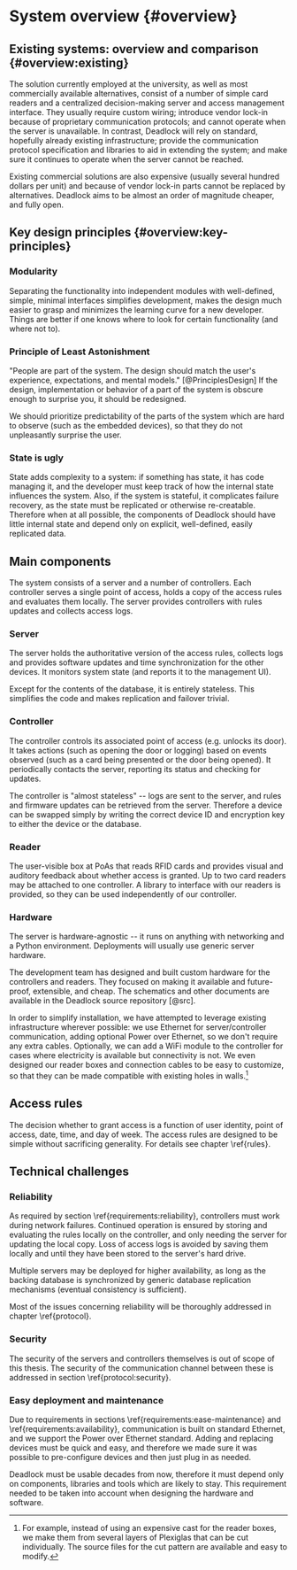 System overview {#overview}
===============

Existing systems: overview and comparison {#overview:existing}
-----------------------------------------

The solution currently employed at the university, as well as most commercially available alternatives, consist of a number of simple card readers and a centralized decision-making server and access management interface. They usually require custom wiring; introduce vendor lock-in because of proprietary communication protocols; and cannot operate when the server is unavailable. In contrast, Deadlock will rely on standard, hopefully already existing infrastructure; provide the communication protocol specification and libraries to aid in extending the system; and make sure it continues to operate when the server cannot be reached.

Existing commercial solutions are also expensive (usually several hundred dollars per unit) and because of vendor lock-in parts cannot be replaced by alternatives. Deadlock aims to be almost an order of magnitude cheaper, and fully open.

<!-- \TODO{comparison with specific models} -->
<!-- not really -->

Key design principles {#overview:key-principles}
---------------------

### Modularity

Separating the functionality into independent modules with well-defined, simple, minimal interfaces simplifies development, makes the design much easier to grasp and minimizes the learning curve for a new developer. Things are better if one knows where to look for certain functionality (and where not to).

### Principle of Least Astonishment

"People are part of the system. The design should match the user's experience, expectations, and mental models." [@PrinciplesDesign]
If the design, implementation or behavior of a part of the system is obscure enough to surprise you, it should be redesigned.

We should prioritize predictability of the parts of the system which are hard to observe (such as the embedded devices), so that they do not unpleasantly surprise the user.

### State is ugly

State adds complexity to a system: if something has state, it has code managing it, and the developer must keep track of how the internal state influences the system. Also, if the system is stateful, it complicates failure recovery, as the state must be replicated or otherwise re-creatable. Therefore when at all possible, the components of Deadlock should have little internal state and depend only on explicit, well-defined, easily replicated data.


Main components
---------------

The system consists of a server and a number of controllers. Each controller serves a single point of access, holds a copy of the access rules and evaluates them locally. The server provides controllers with rules updates and collects access logs.

<!-- ![Deadlock components. Note: this picture is horrible, \TODO{}.](src/img/architecture.png) -->

### Server

The server holds the authoritative version of the access rules, collects logs and provides software updates and time synchronization for the other devices. It monitors system state (and reports it to the management UI).

Except for the contents of the database, it is entirely stateless. This simplifies the code and makes replication and failover trivial.

### Controller

The controller controls its associated point of access (e.g. unlocks its door). It takes actions (such as opening the door or logging) based on events observed (such as a card being presented or the door being opened). It periodically contacts the server, reporting its status and checking for updates.

The controller is "almost stateless" -- logs are sent to the server, and rules and firmware updates can be retrieved from the server. Therefore a device can be swapped simply by writing the correct device ID and encryption key to either the device or the database.

### Reader

The user-visible box at PoAs that reads RFID cards and provides visual and auditory feedback about whether access is granted.
Up to two card readers may be attached to one controller. A library to interface with our readers is provided, so they can be used independently of our controller.

### Hardware

The server is hardware-agnostic -- it runs on anything with networking and a Python environment. Deployments will usually use generic server hardware.

The development team has designed and built custom hardware for the controllers and readers. They focused on making it available and future-proof, extensible, and cheap. The schematics and other documents are available in the Deadlock source repository [@src].

In order to simplify installation, we have attempted to leverage existing infrastructure wherever possible: we use Ethernet for server/controller communication, adding optional Power over Ethernet, so we don't require any extra cables. Optionally, we can add a WiFi module to the controller for cases where electricity is available but connectivity is not. We even designed our reader boxes and connection cables to be easy to customize, so that they can be made compatible with existing holes in walls.[^customize]

[^customize]: For example, instead of using an expensive cast for the reader boxes, we make them from several layers of Plexiglas that can be cut individually. The source files for the cut pattern are available and easy to modify.


Access rules
------------

The decision whether to grant access is a function of user identity, point of access, date, time, and day of week. The access rules are designed to be simple without sacrificing generality. For details see chapter \ref{rules}.

Technical challenges
--------------------

### Reliability

As required by section \ref{requirements:reliability}, controllers must work during network failures. Continued operation is ensured by storing and evaluating the rules locally on the controller, and only needing the server for updating the local copy. Loss of access logs is avoided by saving them locally and until they have been stored to the server's hard drive.

Multiple servers may be deployed for higher availability, as long as the backing database is synchronized by generic database replication mechanisms (eventual consistency is sufficient).

Most of the issues concerning reliability will be thoroughly addressed in chapter \ref{protocol}.

### Security

The security of the servers and controllers themselves is out of scope of this thesis. The security of the communication channel between these is addressed in section \ref{protocol:security}.

### Easy deployment and maintenance

Due to requirements in sections \ref{requirements:ease-maintenance} and \ref{requirements:availability}, communication is built on standard Ethernet, and we support the Power over Ethernet standard. Adding and replacing devices must be quick and easy, and therefore we made sure it was possible to pre-configure devices and then just plug in as needed.

Deadlock must be usable decades from now, therefore it must depend only on components, libraries and tools which are likely to stay. This requirement needed to be taken into account when designing the hardware and software.
